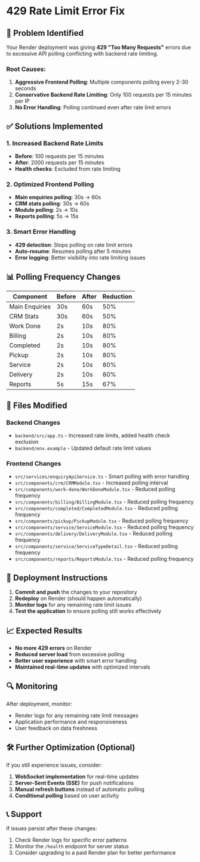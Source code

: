 # 429 Rate Limit Error Fix

## 🚨 Problem Identified

Your Render deployment was giving **429 "Too Many Requests"** errors due to excessive API polling conflicting with backend rate limiting.

### Root Causes:
1. **Aggressive Frontend Polling**: Multiple components polling every 2-30 seconds
2. **Conservative Backend Rate Limiting**: Only 100 requests per 15 minutes per IP
3. **No Error Handling**: Polling continued even after rate limit errors

## ✅ Solutions Implemented

### 1. **Increased Backend Rate Limits**
- **Before**: 100 requests per 15 minutes
- **After**: 2000 requests per 15 minutes
- **Health checks**: Excluded from rate limiting

### 2. **Optimized Frontend Polling**
- **Main enquiries polling**: 30s → 60s
- **CRM stats polling**: 30s → 60s  
- **Module polling**: 2s → 10s
- **Reports polling**: 5s → 15s

### 3. **Smart Error Handling**
- **429 detection**: Stops polling on rate limit errors
- **Auto-resume**: Resumes polling after 5 minutes
- **Error logging**: Better visibility into rate limiting issues

## 📊 Polling Frequency Changes

| Component | Before | After | Reduction |
|-----------|--------|-------|-----------|
| Main Enquiries | 30s | 60s | 50% |
| CRM Stats | 30s | 60s | 50% |
| Work Done | 2s | 10s | 80% |
| Billing | 2s | 10s | 80% |
| Completed | 2s | 10s | 80% |
| Pickup | 2s | 10s | 80% |
| Service | 2s | 10s | 80% |
| Delivery | 2s | 10s | 80% |
| Reports | 5s | 15s | 67% |

## 🔧 Files Modified

### Backend Changes
- `backend/src/app.ts` - Increased rate limits, added health check exclusion
- `backend/env.example` - Updated default rate limit values

### Frontend Changes
- `src/services/enquiryApiService.ts` - Smart polling with error handling
- `src/components/crm/CRMModule.tsx` - Increased polling interval
- `src/components/work-done/WorkDoneModule.tsx` - Reduced polling frequency
- `src/components/billing/BillingModule.tsx` - Reduced polling frequency
- `src/components/completed/CompletedModule.tsx` - Reduced polling frequency
- `src/components/pickup/PickupModule.tsx` - Reduced polling frequency
- `src/components/service/ServiceModule.tsx` - Reduced polling frequency
- `src/components/delivery/DeliveryModule.tsx` - Reduced polling frequency
- `src/components/service/ServiceTypeDetail.tsx` - Reduced polling frequency
- `src/components/reports/ReportsModule.tsx` - Reduced polling frequency

## 🚀 Deployment Instructions

1. **Commit and push** the changes to your repository
2. **Redeploy** on Render (should happen automatically)
3. **Monitor logs** for any remaining rate limit issues
4. **Test the application** to ensure polling still works effectively

## 📈 Expected Results

- **No more 429 errors** on Render
- **Reduced server load** from excessive polling
- **Better user experience** with smart error handling
- **Maintained real-time updates** with optimized intervals

## 🔍 Monitoring

After deployment, monitor:
- Render logs for any remaining rate limit messages
- Application performance and responsiveness
- User feedback on data freshness

## 🛠️ Further Optimization (Optional)

If you still experience issues, consider:

1. **WebSocket implementation** for real-time updates
2. **Server-Sent Events (SSE)** for push notifications
3. **Manual refresh buttons** instead of automatic polling
4. **Conditional polling** based on user activity

## 📞 Support

If issues persist after these changes:
1. Check Render logs for specific error patterns
2. Monitor the `/health` endpoint for server status
3. Consider upgrading to a paid Render plan for better performance
